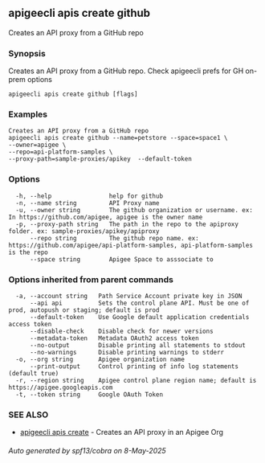 ## apigeecli apis create github

Creates an API proxy from a GitHub repo

### Synopsis

Creates an API proxy from a GitHub repo. Check apigeecli prefs for GH on-prem options

```
apigeecli apis create github [flags]
```

### Examples

```
Creates an API proxy from a GitHub repo
apigeecli apis create github --name=petstore --space=space1 \
--owner=apigee \
--repo=api-platform-samples \
--proxy-path=sample-proxies/apikey  --default-token
```

### Options

```
  -h, --help                help for github
  -n, --name string         API Proxy name
  -u, --owner string        The github organization or username. ex: In https://github.com/apigee, apigee is the owner name
  -p, --proxy-path string   The path in the repo to the apiproxy folder. ex: sample-proxies/apikey/apiproxy
      --repo string         The github repo name. ex: https://github.com/apigee/api-platform-samples, api-platform-samples is the repo
      --space string        Apigee Space to asssociate to
```

### Options inherited from parent commands

```
  -a, --account string   Path Service Account private key in JSON
      --api api          Sets the control plane API. Must be one of prod, autopush or staging; default is prod
      --default-token    Use Google default application credentials access token
      --disable-check    Disable check for newer versions
      --metadata-token   Metadata OAuth2 access token
      --no-output        Disable printing all statements to stdout
      --no-warnings      Disable printing warnings to stderr
  -o, --org string       Apigee organization name
      --print-output     Control printing of info log statements (default true)
  -r, --region string    Apigee control plane region name; default is https://apigee.googleapis.com
  -t, --token string     Google OAuth Token
```

### SEE ALSO

* [apigeecli apis create](apigeecli_apis_create.md)	 - Creates an API proxy in an Apigee Org

###### Auto generated by spf13/cobra on 8-May-2025
